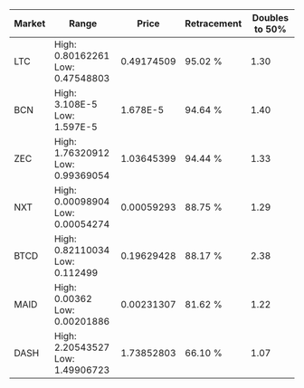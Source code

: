 | Market | Range | Price| Retracement | Doubles to 50% |
| --- | --- | --- | --- | --- |
| LTC | High: 0.80162261<br />Low: 0.47548803 | 0.49174509 | 95.02 % | 1.30 |
| BCN | High: 3.108E-5<br />Low: 1.597E-5 | 1.678E-5 | 94.64 % | 1.40 |
| ZEC | High: 1.76320912<br />Low: 0.99369054 | 1.03645399 | 94.44 % | 1.33 |
| NXT | High: 0.00098904<br />Low: 0.00054274 | 0.00059293 | 88.75 % | 1.29 |
| BTCD | High: 0.82110034<br />Low: 0.112499 | 0.19629428 | 88.17 % | 2.38 |
| MAID | High: 0.00362<br />Low: 0.00201886 | 0.00231307 | 81.62 % | 1.22 |
| DASH | High: 2.20543527<br />Low: 1.49906723 | 1.73852803 | 66.10 % | 1.07 |
